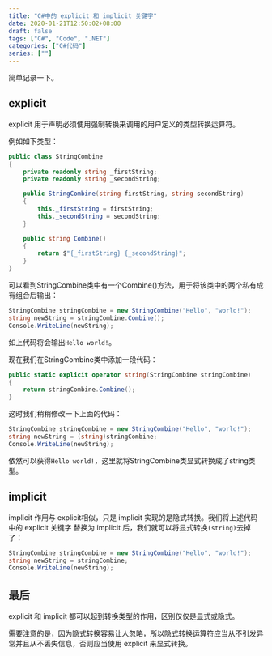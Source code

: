 ```yaml
---
title: "C#中的 explicit 和 implicit 关键字"
date: 2020-01-21T12:50:02+08:00
draft: false
tags: ["C#", "Code", ".NET"]
categories: ["C#代码"]
series: [""]
---
```

简单记录一下。

## explicit

explicit 用于声明必须使用强制转换来调用的用户定义的类型转换运算符。

例如如下类型：

```c#
public class StringCombine
{
    private readonly string _firstString;
    private readonly string _secondString;

    public StringCombine(string firstString, string secondString)
    {
        this._firstString = firstString;
        this._secondString = secondString;
    }

    public string Combine()
    {
        return $"{_firstString} {_secondString}";
    }
}
```

可以看到StringCombine类中有一个Combine()方法，用于将该类中的两个私有成有组合后输出：

```c#
StringCombine stringCombine = new StringCombine("Hello", "world!");
string newString = stringCombine.Combine();
Console.WriteLine(newString);
```

如上代码将会输出`Hello world!`。

现在我们在StringCombine类中添加一段代码：

```c#
public static explicit operator string(StringCombine stringCombine)
{
    return stringCombine.Combine();
}
```

这时我们稍稍修改一下上面的代码：
```c#
StringCombine stringCombine = new StringCombine("Hello", "world!");
string newString = (string)stringCombine;
Console.WriteLine(newString);
```

依然可以获得`Hello world!`，这里就将StringCombine类显式转换成了string类型。

## implicit

implicit 作用与 explicit相似，只是 implicit 实现的是隐式转换。我们将上述代码中的 explicit 关键字 替换为 implicit 后，我们就可以将显式转换`(string)`去掉了：

```c#
StringCombine stringCombine = new StringCombine("Hello", "world!");
string newString = stringCombine;
Console.WriteLine(newString);
```

## 最后

explicit 和 implicit 都可以起到转换类型的作用，区别仅仅是显式或隐式。

需要注意的是，因为隐式转换容易让人忽略，所以隐式转换运算符应当从不引发异常并且从不丢失信息，否则应当使用 explicit 来显式转换。